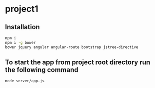# project1

## Installation

~~~bash
npm i
npm i -g bower
bower jquery angular angular-route bootstrap jstree-directive
~~~

## To start the app from project root directory run the following command

~~~bash
node server/app.js
~~~
